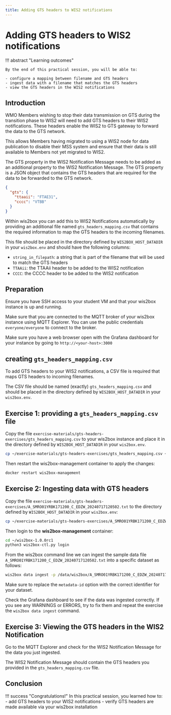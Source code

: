 ```yaml
---
title: Adding GTS headers to WIS2 notifications
---
```


# Adding GTS headers to WIS2 notifications

!!! abstract "Learning outcomes"

    By the end of this practical session, you will be able to:
    
    - configure a mapping between filename and GTS headers
    - ingest data with a filename that matches the GTS headers
    - view the GTS headers in the WIS2 notifications

## Introduction

WMO Members wishing to stop their data transmission on GTS during the transition phase to WIS2 will need to add GTS headers to their WIS2 notifications. These headers enable the WIS2 to GTS gateway to forward the data to the GTS network.

This allows Members having migrated to using a WIS2 node for data publication to disable their MSS system and ensure that their data is still available to Members not yet migrated to WIS2.

The GTS property in the WIS2 Notification Message needs to be added as an additional property to the WIS2 Notification Message. The GTS property is a JSON object that contains the GTS headers that are required for the data to be forwarded to the GTS network.

```json
{
  "gts": {
    "ttaaii": "FTAE31",
    "cccc": "VTBB"
  }
}
```

Within wis2box you can add this to WIS2 Notifications automatically by providing an additional file named `gts_headers_mapping.csv` that contains the required information to map the GTS headers to the incoming filenames.

This file should be placed in the directory defined by `WIS2BOX_HOST_DATADIR` in your `wis2box.env` and should have the following columns:

- `string_in_filepath`: a string that is part of the filename that will be used to match the GTS headers
- `TTAAii`: the TTAAii header to be added to the WIS2 notification
- `CCCC`: the CCCC header to be added to the WIS2 notification

## Preparation

Ensure you have SSH access to your student VM and that your wis2box instance is up and running.

Make sure that you are connected to the MQTT broker of your wis2box instance using MQTT Explorer. You can use the public credentials `everyone/everyone` to connect to the broker.

Make sure you have a web browser open with the Grafana dashboard for your instance by going to `http://<your-host>:3000`

## creating `gts_headers_mapping.csv`

To add GTS headers to your WIS2 notifications, a CSV file is required that maps GTS headers to incoming filenames.

The CSV file should be named (exactly) `gts_headers_mapping.csv` and should be placed in the directory defined by `WIS2BOX_HOST_DATADIR` in your `wis2box.env`. 

## Exercise 1: providing a `gts_headers_mapping.csv` file
    
Copy the file `exercise-materials/gts-headers-exercises/gts_headers_mapping.csv` to your wis2box instance and place it in the directory defined by `WIS2BOX_HOST_DATADIR` in your `wis2box.env`.


```bash
cp ~/exercise-materials/gts-headers-exercises/gts_headers_mapping.csv ~/wis2box-data
```

Then restart the wis2box-management container to apply the changes:

```bash
docker restart wis2box-management
```

## Exercise 2: Ingesting data with GTS headers

Copy the file `exercise-materials/gts-headers-exercises/A_SMRO01YRBK171200_C_EDZW_20240717120502.txt` to the directory defined by `WIS2BOX_HOST_DATADIR` in your `wis2box.env`:

```bash
cp ~/exercise-materials/gts-headers-exercises/A_SMRO01YRBK171200_C_EDZW_20240717120502.txt ~/wis2box-data
```

Then login to the **wis2box-management** container:

```bash
cd ~/wis2box-1.0.0rc1
python3 wis2box-ctl.py login
```

From the wis2box command line we can ingest the sample data file `A_SMRO01YRBK171200_C_EDZW_20240717120502.txt` into a specific dataset as follows:

```bash
wis2box data ingest -p /data/wis2box/A_SMRO01YRBK171200_C_EDZW_20240717120502.txt --metadata-id urn:wmo:md:not-my-centre:core.surface-based-observations.synop
```

Make sure to replace the `metadata-id` option with the correct identifier for your dataset.

Check the Grafana dashboard to see if the data was ingested correctly. If you see any WARNINGS or ERRORS, try to fix them and repeat the exercise the `wis2box data ingest` command.

## Exercise 3: Viewing the GTS headers in the WIS2 Notification

Go to the MQTT Explorer and check for the WIS2 Notification Message for the data you just ingested.

The WIS2 Notification Message should contain the GTS headers you provided in the `gts_headers_mapping.csv` file.

## Conclusion

!!! success "Congratulations!"
    In this practical session, you learned how to:
      - add GTS headers to your WIS2 notifications
      - verify GTS headers are made available via your wis2box installation
